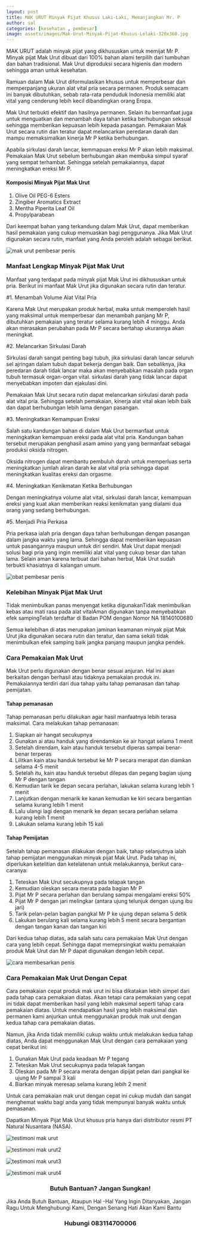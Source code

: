 ```yaml
---
layout: post
title: MAK URUT Minyak Pijat Khusus Laki-Laki, Memanjangkan Mr. P
author: sal
categories: [kesehatan , pembesar]
image: assets/images/Mak-Urut-Minyak-Pijat-Khusus-Lelaki-320x360.jpg
---
```

MAK URUT adalah minyak pijat yang dikhususkan untuk memijat Mr P. Minyak pijat Mak Urut dibuat dari 100% bahan alami terpilih dari tumbuhan dan bahan tradisional. Mak Urut diproduksi secara higienis dan modern sehingga aman untuk kesehatan.

Ramuan dalam Mak Urut diformulasikan khusus untuk memperbesar dan memperpanjang ukuran alat vital pria secara permanen. Produk semacam ini banyak dibutuhkan, sebab rata-rata penduduk Indonesia memiliki alat vital yang cenderung lebih kecil dibandingkan orang Eropa.

Mak Urut terbukti efektif dan hasilnya permanen. Selain itu bermanfaat juga untuk menguatkan dan menambah daya tahan ketika berhubungan seksual sehingga memberikan kepuasan lebih kepada pasangan. Pemakaian Mak Urut secara rutin dan teratur dapat melancarkan peredaran darah dan mampu memaksimalkan kinerja Mr P ketika berhubungan.

Apabila sirkulasi darah lancar, kemmapuan ereksi Mr P akan lebih maksimal. Pemakaian Mak Urut sebelum berhubungan akan membuka simpul syaraf yang sempat terhambat. Sehingga setelah pemakaiannya, dapat meningkatkan ereksi Mr P.

#### Komposisi Minyak Pijat Mak Urut

1. Olive Oil PEG-6 Esters
2. Zingiber Aromatics Extract
3. Mentha Piperita Leaf Oil
4. Propylparabean

Dari keempat bahan yang terkandung dalam Mak Urut, dapat memberikan hasil pemakaian yang cukup memuaskan bagi penggunanya. Jika Mak Urut digunakan secara rutin, manfaat yang Anda peroleh adalah sebagai berikut.

![mak urut pembesar penis](http://ptnasa.net/wp-content/uploads/2018/01/minyak-pijat-mak-urut.jpg)

### Manfaat Lengkap Minyak Pijat Mak Urut

Manfaat yang terdapat pada minyak pijat Mak Urut ini dikhususkan untuk pria. Berikut ini manfaat Mak Urut jika digunakan secara rutin dan teratur.

#1. Menambah Volume Alat Vital Pria

Karena Mak Urut merupakan produk herbal, maka untuk memperoleh hasil yang maksimal untuk memperbesar dan menambah panjang Mr P, dibutuhkan pemakaian yang teratur selama kurang lebih 4 minggu. Anda akan merasakan perubahan pada Mr P secara bertahap ukurannya akan meningkat.

#2. Melancarkan Sirkulasi Darah

Sirkulasi darah sangat penting bagi tubuh, jika sirkulasi darah lancar seluruh sel ajringan dalam tubuh dapat bekerja dengan baik. Dan sebaliknya, jika peredaran darah tidak lancar maka akan menyebabkan masalah pada organ tubuh termasuk organ-organ vital. sirkulasi darah yang tidak lancar dapat menyebabkan impoten dan ejakulasi dini.

Pemakaian Mak Urut secara rutin dapat melancarkan sirkulasi darah pada alat vital pria. Sehingga setelah pemakaian, kinerja alat vital akan lebih baik dan dapat berhubungan lebih lama dengan pasangan.

#3. Meningkatkan Kemampuan Ereksi

Salah satu kandungan bahan di dalam Mak Urut bermanfaat untuk meningkatkan kemampuan ereksi pada alat vital pria. Kandungan bahan tersebut merupakan penghasil asam amino yang yang bermanfaat sebagai produksi oksida nitrogen.

Oksida nitrogen dapat membantu pembuluh darah untuk memperluas serta meningkatkan jumlah aliran darah ke alat vital pria sehingga dapat meningkatkan kualitas ereksi dan orgasme.

#4. Meningkatkan Kenikmatan Ketika Berhubungan

Dengan meningkatnya volume alat vital, sirkulasi darah lancar, kemampuan ereksi yang kuat akan memberikan reaksi kenikmatan yang dialami dua orang yang sedang berhubungan.

#5. Menjadi Pria Perkasa

Pria perkasa ialah pria dengan daya tahan berhubungan dengan pasangan dalam jangka waktu yang lama. Sehingga dapat memberikan kepuasan untuk pasangannya maupun untuk diri sendiri. Mak Urut dapat menjadi solusi bagi pria yang ingin memiliki alat vital yang cukup besar dan tahan lama. Selain aman karena terbuat dari bahan herbal, Mak Urut sudah terbukti khasiatnya di kalangan umum.

![obat pembesar penis](http://ptnasa.net/wp-content/uploads/2018/01/mak-urut-nasa.jpg)

### Kelebihan Minyak Pijat Mak Urut

Tidak menimbulkan panas menyengat ketika digunakanTidak menimbulkan kebas atau mati rasa pada alat vitalAman digunakan tanpa menyebabkan efek sampingTelah terdaftar di Badan POM dengan Nomor NA 18140100680

Semua kelebihan di atas merupakan jaminan keamanan minyak pijat Mak Urut jika digunakan secara rutin dan teratur, dan sama sekali tidak menimbulkan efek samping baik jangka panjang maupun jangka pendek.

### Cara Pemakaian Mak Urut

Mak Urut perlu digunakan dengan benar sesuai anjuran. Hal ini akan berkaitan dengan berhasil atau tidaknya pemakaian produk ini. Pemakaiannya terdiri dari dua tahap yaitu tahap pemanasan dan tahap pemijatan.

#### Tahap pemanasan

Tahap pemanasan perlu dilakukan agar hasil manfaatnya lebih terasa maksimal. Cara melakukan tahap pemanasan:

1. Siapkan air hangat secukupnya
2. Gunakan ai atau handuk yang direndamkan ke air hangat selama 1 menit
3. Setelah direndam, kain atau handuk tersebut diperas sampai benar-benar terperas
4. Lilitkan kain atau handuk tersebut ke Mr P secara merapat dan diamkan selama 4-5 menit
5. Setelah itu, kain atau handuk tersebut dilepas dan pegang bagian ujung Mr P dengan tangan
6. Kemudian tarik ke depan secara perlahan, lakukan selama kurang lebih 1 menit
7. Lanjutkan dengan menarik ke kanan kemudian ke kiri secara bergantian selama kurang lebih 1 menit
8. Lalu ulangi lagi dengan menarik ke depan secara perlahan selama kurang lebih 1 menit
9. Lakukan selama kurang lebih 15 kali

#### Tahap Pemijatan

Setelah tahap pemanasan dilakukan dengan baik, tahap selanjutnya ialah tahap pemijatan menggunakan minyak pijat Mak Urut. Pada tahap ini, diperlukan ketelitian dan ketelatenan untuk melakukannya, berikut cara-caranya:

1. Teteskan Mak Urut secukupnya pada telapak tangan
2. Kemudian oleskan secara merata pada bagian Mr P
3. Pijat Mr P secara perlahan dan berulang sampai mengalami ereksi 50%
4. Pijat Mr P dengan jari melingkar (antara ujung telunjuk dengan ujung ibu jari)
5. Tarik pelan-pelan bagian pangkal Mr P ke ujung depan selama 5 detik
6. Lakukan berulang kali selama kurang lebih 5 menit secara bergantian dengan tangan kanan dan tangan kiri

Dari kedua tahap diatas, ada salah satu cara pemakaian Mak Urut dengan cara yang lebih cepat. Sehingga dapat memeprsingkat waktu pemakaian produk Mak Urut dan Mr P dapat digunakan dengan lebih cepat.

![cara membesarkan penis](http://ptnasa.net/wp-content/uploads/2018/01/mak-utuy.jpg)

### Cara Pemakaian Mak Urut Dengan Cepat

Cara pemakaian cepat produk mak urut ini bisa dikatakan lebih simpel dari pada tahap cara pemakaian diatas. Akan tetapi cara pemakaian yang cepat ini tidak dapat memberikan hasil yang lebih maksimal seperti tahap cara pemakaian diatas. Untuk mendapatkan hasil yang lebih maksimal dan permanen kami anjurkan untuk menggunakan produk mak urut dengan kedua tahap cara pemakaian diatas.

Namun, jika Anda tidak memiliki cukup waktu untuk melakukan kedua tahap diatas, Anda dapat menggunakan Mak Urut dengan cara pemakaian yang cepat berikut ini:

1. Gunakan Mak Urut pada keadaan Mr P tegang
2. Teteskan Mak Urut secukupnya pada telapak tangan
3. Oleskan pada Mr P secara merata dengan dipijat pelan dari pangkal ke ujung Mr P sampai 3 kali
4. Biarkan minyak meresap selama kurang lebih 2 menit

Untuk cara pemakaian mak urut dengan cepat ini cukup mudah dan sangat menghemat waktu bagi anda yang tidak mempunyai banyak waktu untuk pemasanan.

Dapatkan Minyak Pijat Mak Urut khusus pria hanya dari distributor resmi PT Natural Nusantara (NASA).

![testimoni mak urut](http://ptnasa.net/wp-content/uploads/2018/01/testimoni-mak-urut-asli.jpg)

![testimoni mak urut2](http://ptnasa.net/wp-content/uploads/2018/01/testimoni-mak-urut.jpg)

![testimoni mak urut3](http://ptnasa.net/wp-content/uploads/2018/01/testi-mak-urut-nasa.jpg)

![testimoni mak urut4](http://ptnasa.net/wp-content/uploads/2018/01/testi-mak-urut-asli.jpg)

<center><h3>Butuh Bantuan? Jangan Sungkan!</h3></center>

Jika Anda Butuh Bantuan, Ataupun Hal -Hal Yang Ingin Ditanyakan, Jangan Ragu Untuk Menghubungi Kami, Dengan Senang Hati Akan Kami Bantu

<center><h3>
Hubungi 083114700006</h3></center>
